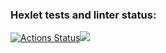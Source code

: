 ### Hexlet tests and linter status:
[![Actions Status](https://github.com/vll8/frontend-project-44/workflows/hexlet-check/badge.svg)](https://github.com/vll8/frontend-project-44/actions)<a href="https://codeclimate.com/github/vll8/frontend-project-44/maintainability"><img src="https://api.codeclimate.com/v1/badges/cc431d0adc2ef461b6fe/maintainability" /></a>

